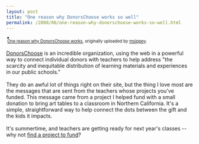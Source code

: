 ```yaml
---
layout: post
title: "One reason why DonorsChoose works so well"
permalink: /2008/06/one-reason-why-donorschoose-works-so-well.html
---
```


<p><style type="text/css">.flickr-photo { border: solid 2px #000000; }.flickr-yourcomment { }.flickr-frame { text-align: left; padding: 3px; }.flickr-caption { font-size: 0.8em; margin-top: 0px; }</style><div class="flickr-frame">	<a href="http://www.flickr.com/photos/msippey/2607096555/" title="photo sharing"><img src="https://farm4.static.flickr.com/3050/2607096555_83c9ecf9b8.jpg" class="flickr-photo" alt="" /></a><br />	<span class="flickr-caption"><a href="http://www.flickr.com/photos/msippey/2607096555/">One reason why DonorsChoose works</a>, originally uploaded by <a href="http://www.flickr.com/people/msippey/">msippey</a>.</span></div>				<p class="flickr-yourcomment">	<a href="http://donorschoose.org">DonorsChoose</a> is an incredible organization, using the web in a powerful way to connect individual donors with teachers to help address "the scarcity and inequitable distribution of learning materials and experiences in our public schools."<br /><br />They do an awful lot of things right on their site, but the thing I love most are the messages that are sent from the teachers whose projects you've funded.  This message came from a project I helped fund with a small donation to bring art tables to a classroom in Northern California. It's a simple, straightforward way to help connect the dots between the gift and the kids it impacts.<br /><br />It's summertime, and teachers are getting ready for next year's classes -- why not <a href="http://donorschoose.org/">find a project to fund</a>?</p></p>


